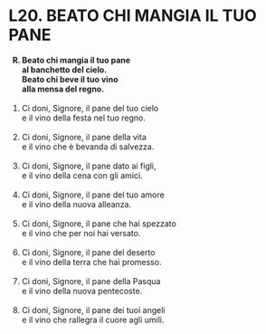 # L20. BEATO CHI MANGIA IL TUO PANE


<ol>
  <b><li type="A" value="18">Beato chi mangia il tuo pane<br>
    al banchetto del cielo.<br>
    Beato chi beve il tuo vino<br>
    alla mensa del regno.</li></b><br>
  <li value="1">Ci doni, Signore, il pane del tuo cielo<br>
    e il vino della festa nel tuo regno.</li><br>
  <li>Ci doni, Signore, il pane della vita<br>
    e il vino che è bevanda di salvezza.</li><br>
  <li>Ci doni, Signore, il pane dato ai figli,<br>
    e il vino della cena con gli amici.</li><br>
  <li>Ci doni, Signore, il pane del tuo amore<br>
    e il vino della nuova alleanza.</li><br>
  <li>Ci doni, Signore, il pane che hai spezzato<br>
    e il vino che per noi hai versato.</li><br>
  <li>Ci doni, Signore, il pane del deserto<br>
    e il vino della terra che hai promesso.</li><br>
  <li>Ci doni, Signore, il pane della Pasqua<br>
    e il vino della nuova pentecoste.</li><br>
  <li>Ci doni, Signore, il pane dei tuoi angeli<br>
    e il vino che rallegra il cuore agli umili.</li>
</ol>
